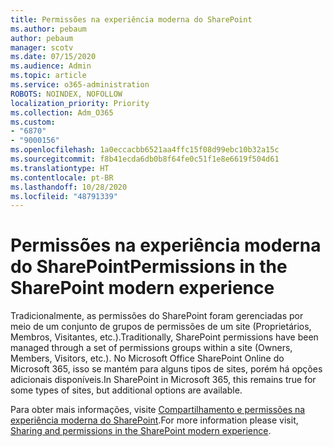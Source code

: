 ```yaml
---
title: Permissões na experiência moderna do SharePoint
ms.author: pebaum
author: pebaum
manager: scotv
ms.date: 07/15/2020
ms.audience: Admin
ms.topic: article
ms.service: o365-administration
ROBOTS: NOINDEX, NOFOLLOW
localization_priority: Priority
ms.collection: Adm_O365
ms.custom:
- "6870"
- "9000156"
ms.openlocfilehash: 1a0eccacbb6521aa4ffc15f08d99ebc10b32a15c
ms.sourcegitcommit: f8b41ecda6db0b8f64fe0c51f1e8e6619f504d61
ms.translationtype: HT
ms.contentlocale: pt-BR
ms.lasthandoff: 10/28/2020
ms.locfileid: "48791339"
---
```

# <a name="permissions-in-the-sharepoint-modern-experience"></a><span data-ttu-id="24ad6-102">Permissões na experiência moderna do SharePoint</span><span class="sxs-lookup"><span data-stu-id="24ad6-102">Permissions in the SharePoint modern experience</span></span>

<span data-ttu-id="24ad6-103">Tradicionalmente, as permissões do SharePoint foram gerenciadas por meio de um conjunto de grupos de permissões de um site (Proprietários, Membros, Visitantes, etc.).</span><span class="sxs-lookup"><span data-stu-id="24ad6-103">Traditionally, SharePoint permissions have been managed through a set of permissions groups within a site (Owners, Members, Visitors, etc.).</span></span> <span data-ttu-id="24ad6-104">No Microsoft Office SharePoint Online do Microsoft 365, isso se mantém para alguns tipos de sites, porém há opções adicionais disponíveis.</span><span class="sxs-lookup"><span data-stu-id="24ad6-104">In SharePoint in Microsoft 365, this remains true for some types of sites, but additional options are available.</span></span>  

<span data-ttu-id="24ad6-105">Para obter mais informações, visite [Compartilhamento e permissões na experiência moderna do SharePoint](https://docs.microsoft.com/sharepoint/modern-experience-sharing-permissions).</span><span class="sxs-lookup"><span data-stu-id="24ad6-105">For more information please visit, [Sharing and permissions in the SharePoint modern experience](https://docs.microsoft.com/sharepoint/modern-experience-sharing-permissions).</span></span>
